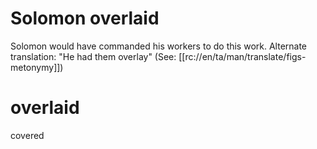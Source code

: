 # Solomon overlaid

Solomon would have commanded his workers to do this work. Alternate translation: "He had them overlay" (See: [[rc://en/ta/man/translate/figs-metonymy]])

# overlaid

covered

